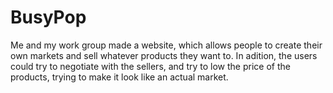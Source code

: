# BusyPop
Me and my work group made a website, which allows people to create their own markets and sell whatever products they want to. In adition, the users could try to negotiate with the sellers, and try to low the price of the products, trying to make it look like an actual market.
